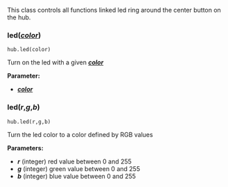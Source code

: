 
<style type='text/css'>
.section ul { list-style: none !important; margin-left: 80px; margin-top:-3em;}
.section li { list-style: none !important}
</style>

This class controls all functions linked led ring around the center button on the hub.

### led([___color___](data_types.md#color))
```
hub.led(color)
```
Turn on the led with a given [___color___](data_types.md#color)

__Parameter:__

*  [___color___](data_types.md#color)

### led(___r___,___g___,___b___)
``` 
hub.led(r,g,b)
```

Turn the led color to a color defined by RGB values

__Parameters:__  

*  ___r___ (integer) red value between 0 and 255
*  ___g___ (integer) green value between 0 and 255
*  ___b___ (integer) blue value between 0 and 255


 

